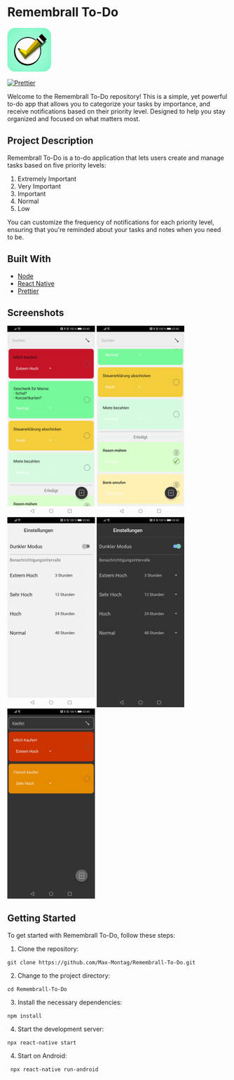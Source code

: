 # Remembrall To-Do

<img src="./img/appIcon.png" width="100" alt="App Icon">

[![Prettier](https://img.shields.io/badge/code_style-prettier-ff69b4.svg?style=flat-square)](https://github.com/prettier/prettier)

Welcome to the Remembrall To-Do repository! This is a simple, yet powerful to-do app that allows you to categorize your tasks by importance, and receive notifications based on their priority level. Designed to help you stay organized and focused on what matters most.

## Project Description

Remembrall To-Do is a to-do application that lets users create and manage tasks based on five priority levels:

1. Extremely Important
2. Very Important
3. Important
4. Normal
5. Low

You can customize the frequency of notifications for each priority level, ensuring that you're reminded about your tasks and notes when you need to be.

## Built With

- [Node](https://nodejs.org/)
- [React Native](https://reactnative.dev/)
- [Prettier](https://prettier.io/)

## Screenshots

<img src="./img/screenshots/Screenshot%20(1).jpg" width="200">
<img src="./img/screenshots/Screenshot%20(2).jpg" width="200">
<img src="./img/screenshots/Screenshot%20(3).jpg" width="200">
<img src="./img/screenshots/Screenshot%20(4).jpg" width="200">
<img src="./img/screenshots/Screenshot%20(5).jpg" width="200">

## Getting Started

To get started with Remembrall To-Do, follow these steps:

1. Clone the repository:

```
git clone https://github.com/Max-Montag/Remembrall-To-Do.git
```

2. Change to the project directory:

```
cd Remembrall-To-Do
```

3. Install the necessary dependencies:

```
npm install
```

4. Start the development server:

```
npx react-native start
```

4. Start on Android:

```
 npx react-native run-android
```
